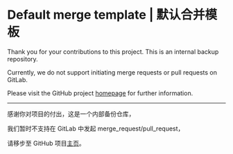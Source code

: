 # Default merge template | 默认合并模板

Thank you for your contributions to this project. This is an internal backup repository.

Currently, we do not support initiating merge requests or pull requests on GitLab.

Please visit the GitHub project [homepage](https://github.com/libsese/sese-core) for further information.

---

感谢你对项目的付出，这是一个内部备份仓库，

我们暂时不支持在 GitLab 中发起 merge_request/pull_request，

请移步至 GitHub 项目[主页](https://github.com/libsese/sese-core)。